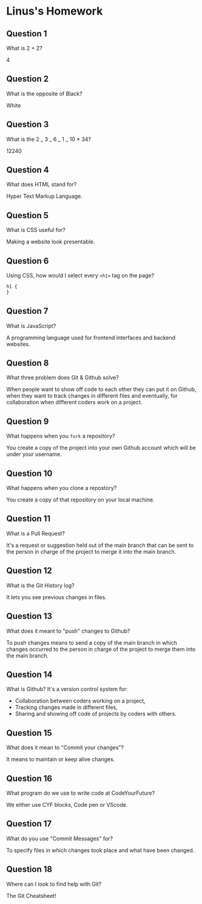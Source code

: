 # Linus's Homework

## Question 1

What is 2 + 2?

4

## Question 2

What is the opposite of Black?

White

## Question 3

What is the 2 _ 3 _ 6 _ 1 _ 10 \* 34?

12240

## Question 4

What does HTML stand for?

Hyper Text Markup Language.

## Question 5

What is CSS useful for?

Making a website look presentable.

## Question 6

Using CSS, how would I select every `<h1>` tag on the page?

```css
h1 {
}
```

## Question 7

What is JavaScript?

A programming language used for frontend interfaces and backend websites.

## Question 8

What three problem does Git & Github solve?

When people want to show off code to each other they can put it on Github,
when they want to track changes in different files and eventually, for collaboration when different coders work on a project.

## Question 9

What happens when you `fork` a repository?

You create a copy of the project into your own Github account which will be under your username.

## Question 10

What happens when you clone a repostory?

You create a copy of that repository on your local machine.

## Question 11

What is a Pull Request?

It's a request or suggestion held out of the main branch that can be sent to the person in charge of the project to merge it into the main branch.

## Question 12

What is the Git History log?

It lets you see previous changes in files.

## Question 13

What does it meant to "push" changes to Github?

To push changes means to send a copy of the main branch in which changes occurred to the person in charge of the project to merge them into the main branch.

## Question 14

What is Github?
It's a version control system for:

- Collaboration between coders working on a project,
- Tracking changes made in different files,
- Sharing and showing off code of projects by coders with others.

## Question 15

What does it mean to "Commit your changes"?

It means to maintain or keep alive changes.

## Question 16

What program do we use to write code at CodeYourFuture?

We either use CYF blocks, Code pen or VScode.

## Question 17

What do you use "Commit Messages" for?

To specify files in which changes took place and what have been changed.

## Question 18

Where can I look to find help with Git?

The Git Cheatsheet!
